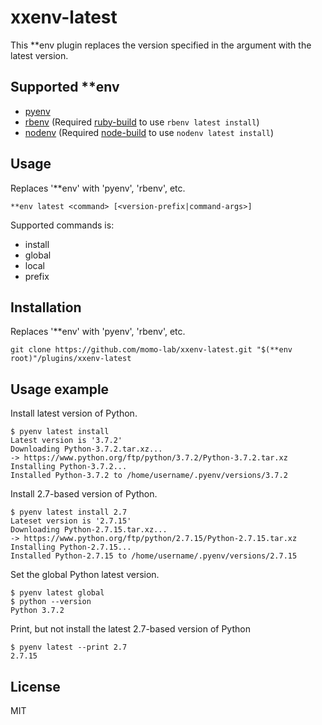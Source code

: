 # xxenv-latest

This **env plugin replaces the version specified in the argument with the latest version.

## Supported **env

- [pyenv](https://github.com/pyenv/pyenv)
- [rbenv](https://github.com/rbenv/rbenv) (Required [ruby-build](https://github.com/rbenv/ruby-build) to use ```rbenv latest install```)
- [nodenv](https://github.com/nodenv/nodenv) (Required [node-build](https://github.com/nodenv/node-build) to use ```nodenv latest install```)

## Usage

Replaces '**env' with 'pyenv', 'rbenv', etc.

    **env latest <command> [<version-prefix|command-args>]

Supported commands is:
- install
- global
- local
- prefix

## Installation

Replaces '**env' with 'pyenv', 'rbenv', etc.

    git clone https://github.com/momo-lab/xxenv-latest.git "$(**env root)"/plugins/xxenv-latest

## Usage example

Install latest version of Python.

    $ pyenv latest install
    Latest version is '3.7.2'
    Downloading Python-3.7.2.tar.xz...
    -> https://www.python.org/ftp/python/3.7.2/Python-3.7.2.tar.xz
    Installing Python-3.7.2...
    Installed Python-3.7.2 to /home/username/.pyenv/versions/3.7.2


Install 2.7-based version of Python.

    $ pyenv latest install 2.7
    Lateset version is '2.7.15'
    Downloading Python-2.7.15.tar.xz...
    -> https://www.python.org/ftp/python/2.7.15/Python-2.7.15.tar.xz
    Installing Python-2.7.15...
    Installed Python-2.7.15 to /home/username/.pyenv/versions/2.7.15

Set the global Python latest version.

    $ pyenv latest global
    $ python --version
    Python 3.7.2

Print, but not install the latest 2.7-based version of Python

    $ pyenv latest --print 2.7
    2.7.15

## License
MIT
